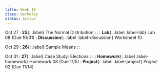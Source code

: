 ```yaml
---
title: Week 10
class: Berkeley
status: Active
---
```


Oct 27
: **25**{: .label} The Normal Distribution
    : <!--{{site.links.lec.slides.slide25}} {{site.links.lec.demo.demo25}}-->
: <!--_Reading:_ [14.3](https://inferentialthinking.com/chapters/14/3/SD_and_the_Normal_Curve.html), [14.4](https://inferentialthinking.com/chapters/14/4/Central_Limit_Theorem.html)-->
: **Lab**{: .label .label-lab} Lab 08<!--{{site.links.lab.lab08}}--> (Due 10/31)
: **Discussion**{: .label .label-discussion} Worksheet 10<!--{{site.links.wksht.wksht10}}-->

Oct 29
: **26**{: .label} Sample Means
    : <!--{{site.links.lec.slides.slide26}} {{site.links.lec.demo.demo26}}-->
: <!--_Reading:_ [14.5](https://inferentialthinking.com/chapters/14/5/Variability_of_the_Sample_Mean.html)-->


Oct 31
: **27**{: .label} Case Study: Elections
  : <!--{{site.links.lec.slides.slide27}} {{site.links.lec.demo.demo27}}-->
: <!--_Reading:_ [14.6](https://inferentialthinking.com/chapters/14/6/Choosing_a_Sample_Size.html)-->
: **Homework**{: .label .label-homework} Homework 08<!--{{site.links.hw.hw08}}--> (Due 11/5)
: **Project**{: .label .label-project} Project 02<!--{{site.links.proj.proj2}}--> (Due 11/14)